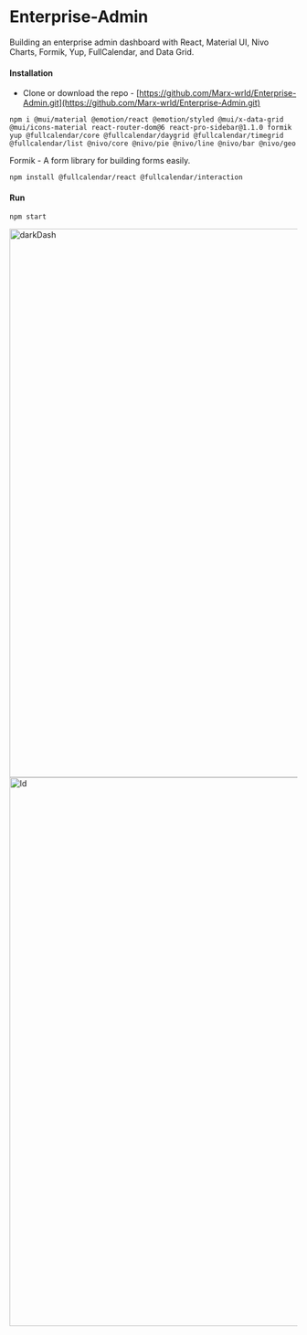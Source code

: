 # Enterprise-Admin

Building an enterprise admin dashboard with React, Material UI, Nivo Charts, Formik, Yup, FullCalendar, and Data Grid.

#### Installation
- Clone or download the repo - [https://github.com/Marx-wrld/Enterprise-Admin.git](https://github.com/Marx-wrld/Enterprise-Admin.git)

```  
npm i @mui/material @emotion/react @emotion/styled @mui/x-data-grid @mui/icons-material react-router-dom@6 react-pro-sidebar@1.1.0 formik yup @fullcalendar/core @fullcalendar/daygrid @fullcalendar/timegrid @fullcalendar/list @nivo/core @nivo/pie @nivo/line @nivo/bar @nivo/geo
```

Formik - A form library for building forms easily.

```
npm install @fullcalendar/react @fullcalendar/interaction
```

#### Run
```
npm start
```
<img width="960" alt="darkDash" src="https://github.com/Marx-wrld/Enterprise-Admin/assets/105711066/68ed1e2d-6d47-483a-9db1-0cc9477c63f4">

<img width="960" alt="ld" src="https://github.com/Marx-wrld/Enterprise-Admin/assets/105711066/feb04bb6-25e3-4a53-92e5-18aa59f4999b">
